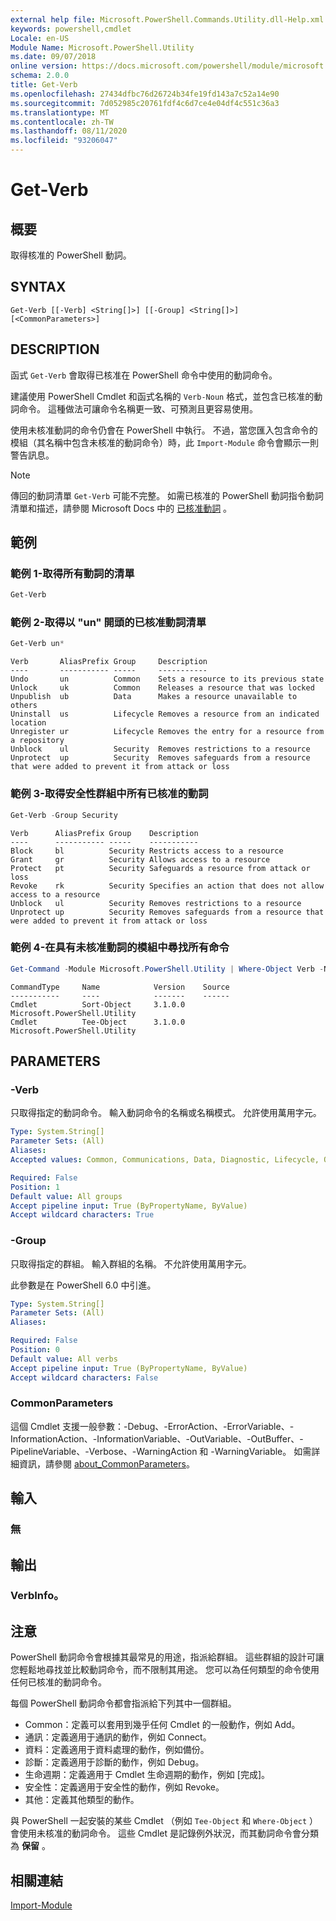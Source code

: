 ```yaml
---
external help file: Microsoft.PowerShell.Commands.Utility.dll-Help.xml
keywords: powershell,cmdlet
Locale: en-US
Module Name: Microsoft.PowerShell.Utility
ms.date: 09/07/2018
online version: https://docs.microsoft.com/powershell/module/microsoft.powershell.utility/get-verb?view=powershell-7.1&WT.mc_id=ps-gethelp
schema: 2.0.0
title: Get-Verb
ms.openlocfilehash: 27434dfbc76d26724b34fe19fd143a7c52a14e90
ms.sourcegitcommit: 7d052985c20761fdf4c6d7ce4e04df4c551c36a3
ms.translationtype: MT
ms.contentlocale: zh-TW
ms.lasthandoff: 08/11/2020
ms.locfileid: "93206047"
---
```

# Get-Verb

## 概要
取得核准的 PowerShell 動詞。

## SYNTAX

```
Get-Verb [[-Verb] <String[]>] [[-Group] <String[]>] [<CommonParameters>]
```

## DESCRIPTION

函式 `Get-Verb` 會取得已核准在 PowerShell 命令中使用的動詞命令。

建議使用 PowerShell Cmdlet 和函式名稱的 `Verb-Noun` 格式，並包含已核准的動詞命令。 這種做法可讓命令名稱更一致、可預測且更容易使用。

使用未核准動詞的命令仍會在 PowerShell 中執行。 不過，當您匯入包含命令的模組（其名稱中包含未核准的動詞命令）時，此 `Import-Module` 命令會顯示一則警告訊息。

> [!NOTE]
> 傳回的動詞清單 `Get-Verb` 可能不完整。 如需已核准的 PowerShell 動詞指令動詞清單和描述，請參閱 Microsoft Docs 中的 [已核准動詞](../../docs-conceptual/developer/cmdlet/approved-verbs-for-windows-powershell-commands.md) 。

## 範例

### 範例 1-取得所有動詞的清單

```powershell
Get-Verb
```

### 範例 2-取得以 "un" 開頭的已核准動詞清單

```powershell
Get-Verb un*
```

```Output
Verb       AliasPrefix Group     Description
----       ----------- -----     -----------
Undo       un          Common    Sets a resource to its previous state
Unlock     uk          Common    Releases a resource that was locked
Unpublish  ub          Data      Makes a resource unavailable to others
Uninstall  us          Lifecycle Removes a resource from an indicated location
Unregister ur          Lifecycle Removes the entry for a resource from a repository
Unblock    ul          Security  Removes restrictions to a resource
Unprotect  up          Security  Removes safeguards from a resource that were added to prevent it from attack or loss
```

### 範例 3-取得安全性群組中所有已核准的動詞

```powershell
Get-Verb -Group Security
```

```Output
Verb      AliasPrefix Group    Description
----      ----------- -----    -----------
Block     bl          Security Restricts access to a resource
Grant     gr          Security Allows access to a resource
Protect   pt          Security Safeguards a resource from attack or loss
Revoke    rk          Security Specifies an action that does not allow access to a resource
Unblock   ul          Security Removes restrictions to a resource
Unprotect up          Security Removes safeguards from a resource that were added to prevent it from attack or loss
```

### 範例 4-在具有未核准動詞的模組中尋找所有命令

```powershell
Get-Command -Module Microsoft.PowerShell.Utility | Where-Object Verb -NotIn (Get-Verb).Verb
```

```Output
CommandType     Name            Version    Source
-----------     ----            -------    ------
Cmdlet          Sort-Object     3.1.0.0    Microsoft.PowerShell.Utility
Cmdlet          Tee-Object      3.1.0.0    Microsoft.PowerShell.Utility
```

## PARAMETERS

### -Verb

只取得指定的動詞命令。 輸入動詞命令的名稱或名稱模式。 允許使用萬用字元。

```yaml
Type: System.String[]
Parameter Sets: (All)
Aliases:
Accepted values: Common, Communications, Data, Diagnostic, Lifecycle, Other, Security

Required: False
Position: 1
Default value: All groups
Accept pipeline input: True (ByPropertyName, ByValue)
Accept wildcard characters: True
```

### -Group

只取得指定的群組。 輸入群組的名稱。 不允許使用萬用字元。

此參數是在 PowerShell 6.0 中引進。

```yaml
Type: System.String[]
Parameter Sets: (All)
Aliases:

Required: False
Position: 0
Default value: All verbs
Accept pipeline input: True (ByPropertyName, ByValue)
Accept wildcard characters: False
```

### CommonParameters

這個 Cmdlet 支援一般參數：-Debug、-ErrorAction、-ErrorVariable、-InformationAction、-InformationVariable、-OutVariable、-OutBuffer、-PipelineVariable、-Verbose、-WarningAction 和 -WarningVariable。 如需詳細資訊，請參閱 [about_CommonParameters](https://go.microsoft.com/fwlink/?LinkID=113216)。

## 輸入

### 無

## 輸出

### VerbInfo。

## 注意

PowerShell 動詞命令會根據其最常見的用途，指派給群組。 這些群組的設計可讓您輕鬆地尋找並比較動詞命令，而不限制其用途。 您可以為任何類型的命令使用任何已核准的動詞命令。

每個 PowerShell 動詞命令都會指派給下列其中一個群組。

- Common：定義可以套用到幾乎任何 Cmdlet 的一般動作，例如 Add。
- 通訊：定義適用于通訊的動作，例如 Connect。
- 資料：定義適用于資料處理的動作，例如備份。
- 診斷：定義適用于診斷的動作，例如 Debug。
- 生命週期：定義適用于 Cmdlet 生命週期的動作，例如 [完成]。
- 安全性：定義適用于安全性的動作，例如 Revoke。
- 其他：定義其他類型的動作。

與 PowerShell 一起安裝的某些 Cmdlet （例如 `Tee-Object` 和 `Where-Object` ）會使用未核准的動詞命令。 這些 Cmdlet 是記錄例外狀況，而其動詞命令會分類為 **保留** 。

## 相關連結

[Import-Module](../microsoft.powershell.core/import-module.md)

